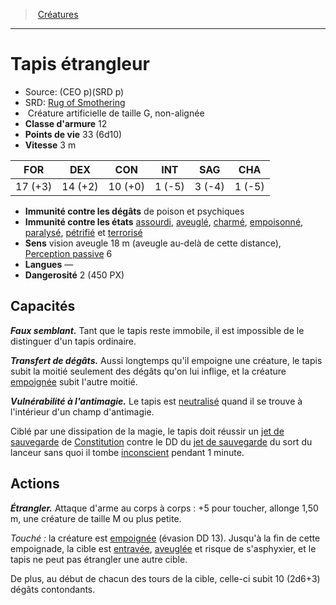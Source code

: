 ﻿---
!MonsterItem
Family: MonsterHD
Type: Créature artificielle
Size: G
Alignment: non-alignée
ArmorClass: 12
HitPoints: 33 (6d10)
Speed: 3 m
Strength: 17 (+3)
Dexterity: 14 (+2)
Constitution: 10 (+0)
Intelligence: ' 1 (-5)'
Wisdom: ' 3 (-4)'
Charisma: ' 1 (-5)'
DamageImmunities: de poison et psychiques
ConditionImmunities: '[assourdi](hd_conditions_assourdi.md), [aveuglé](hd_conditions_aveugle.md), [charmé](hd_conditions_charme.md), [empoisonné](hd_conditions_empoisonne.md), [paralysé](hd_conditions_paralyse.md), [pétrifié](hd_conditions_petrifie.md) et [terrorisé](hd_conditions_terrorise.md)'
Senses: vision aveugle 18 m (aveugle au-delà de cette distance), [Perception passive](hd_abilities_dexterity_perception_passive.md) 6
Languages: —
Challenge: 2 (450 PX)
Id: monsters_hd.md#tapis-étrangleur
ParentLink: monsters_hd.md#créatures
Name: Tapis étrangleur
ParentName: Créatures
NameLevel: 1
AltName: '[Rug of Smothering](srd_monsters_rug_of_smothering.md)'
Source: (CEO p)(SRD p)
Attributes:
  Name: Tapis étrangleur
  Markdown: >+
    # <!--Name-->Tapis étrangleur<!--/Name-->


    - Source: <!--Source-->(CEO p)(SRD p)<!--/Source-->

    - SRD: <!--AltName-->[Rug of Smothering](srd_monsters_rug_of_smothering.md)<!--/AltName-->

    -  <!--Type-->Créature artificielle<!--/Type--> de taille <!--Size-->G<!--/Size-->, <!--Alignment-->non-alignée<!--/Alignment-->

    - **Classe d'armure** <!--ArmorClass-->12<!--/ArmorClass-->

    - **Points de vie** <!--HitPoints-->33 (6d10)<!--/HitPoints-->

    - **Vitesse** <!--Speed-->3 m<!--/Speed-->


    |FOR|DEX|CON|INT|SAG|CHA|

    |---|---|---|---|---|---|

    |<!--Strength-->17 (+3)<!--/Strength-->|<!--Dexterity-->14 (+2)<!--/Dexterity-->|<!--Constitution-->10 (+0)<!--/Constitution-->|<!--Intelligence--> 1 (-5)<!--/Intelligence-->|<!--Wisdom--> 3 (-4)<!--/Wisdom-->|<!--Charisma--> 1 (-5)<!--/Charisma-->|


    - **Immunité contre les dégâts** <!--DamageImmunities-->de poison et psychiques<!--/DamageImmunities-->

    - **Immunité contre les états** <!--ConditionImmunities-->[assourdi](hd_conditions_assourdi.md), [aveuglé](hd_conditions_aveugle.md), [charmé](hd_conditions_charme.md), [empoisonné](hd_conditions_empoisonne.md), [paralysé](hd_conditions_paralyse.md), [pétrifié](hd_conditions_petrifie.md) et [terrorisé](hd_conditions_terrorise.md)<!--/ConditionImmunities-->

    - **Sens** <!--Senses-->vision aveugle 18 m (aveugle au-delà de cette distance), [Perception passive](hd_abilities_dexterity_perception_passive.md) 6<!--/Senses-->

    - **Langues** <!--Languages-->—<!--/Languages-->

    - **Dangerosité** <!--Challenge-->2 (450 PX)<!--/Challenge-->


    ## Capacités


    **_Faux semblant._** Tant que le tapis reste immobile, il est impossible de le distinguer d'un tapis ordinaire.


    **_Transfert de dégâts._** Aussi longtemps qu'il empoigne une créature, le tapis subit la moitié seulement des dégâts qu'on lui inflige, et la créature [empoignée](hd_conditions_empoigne.md) subit l'autre moitié.


    **_Vulnérabilité à l'antimagie._** Le tapis est [neutralisé](hd_conditions_neutralise.md) quand il se trouve à l'intérieur d'un champ d'antimagie.


    Ciblé par une dissipation de la magie, le tapis doit réussir un [jet de sauvegarde](hd_abilities_jets_de_sauvegarde.md) de [Constitution](hd_abilities_constitution.md) contre le DD du [jet de sauvegarde](hd_abilities_jets_de_sauvegarde.md) du sort du lanceur sans quoi il tombe [inconscient](hd_conditions_inconscient.md) pendant 1 minute.


    ## Actions


    **_Étrangler._** Attaque d'arme au corps à corps : +5 pour toucher, allonge 1,50 m, une créature de taille M ou plus petite.


    _Touché :_ la créature est [empoignée](hd_conditions_empoigne.md) (évasion DD 13). Jusqu'à la fin de cette empoignade, la cible est [entravée](hd_conditions_entrave.md), [aveuglée](hd_conditions_aveugle.md) et risque de s'asphyxier, et le tapis ne peut pas étrangler une autre cible.


    De plus, au début de chacun des tours de la cible, celle-ci subit 10 (2d6+3) dégâts contondants.

  Source: (CEO p)(SRD p)
  AltName: '[Rug of Smothering](srd_monsters_rug_of_smothering.md)'
  Type: Créature artificielle
  Size: G
  Alignment: non-alignée
  ArmorClass: 12
  HitPoints: 33 (6d10)
  Speed: 3 m
  Strength: 17 (+3)
  Dexterity: 14 (+2)
  Constitution: 10 (+0)
  Intelligence: ' 1 (-5)'
  Wisdom: ' 3 (-4)'
  Charisma: ' 1 (-5)'
  DamageImmunities: de poison et psychiques
  ConditionImmunities: '[assourdi](hd_conditions_assourdi.md), [aveuglé](hd_conditions_aveugle.md), [charmé](hd_conditions_charme.md), [empoisonné](hd_conditions_empoisonne.md), [paralysé](hd_conditions_paralyse.md), [pétrifié](hd_conditions_petrifie.md) et [terrorisé](hd_conditions_terrorise.md)'
  Senses: vision aveugle 18 m (aveugle au-delà de cette distance), [Perception passive](hd_abilities_dexterity_perception_passive.md) 6
  Languages: —
  Challenge: 2 (450 PX)
AttributesDictionary: >+
  Name: Tapis étrangleur

  Markdown: >+

    # <!--Name-->Tapis étrangleur<!--/Name-->





    - Source: <!--Source-->(CEO p)(SRD p)<!--/Source-->



    - SRD: <!--AltName-->[Rug of Smothering](srd_monsters_rug_of_smothering.md)<!--/AltName-->



    -  <!--Type-->Créature artificielle<!--/Type--> de taille <!--Size-->G<!--/Size-->, <!--Alignment-->non-alignée<!--/Alignment-->



    - **Classe d'armure** <!--ArmorClass-->12<!--/ArmorClass-->



    - **Points de vie** <!--HitPoints-->33 (6d10)<!--/HitPoints-->



    - **Vitesse** <!--Speed-->3 m<!--/Speed-->





    |FOR|DEX|CON|INT|SAG|CHA|



    |---|---|---|---|---|---|



    |<!--Strength-->17 (+3)<!--/Strength-->|<!--Dexterity-->14 (+2)<!--/Dexterity-->|<!--Constitution-->10 (+0)<!--/Constitution-->|<!--Intelligence--> 1 (-5)<!--/Intelligence-->|<!--Wisdom--> 3 (-4)<!--/Wisdom-->|<!--Charisma--> 1 (-5)<!--/Charisma-->|





    - **Immunité contre les dégâts** <!--DamageImmunities-->de poison et psychiques<!--/DamageImmunities-->



    - **Immunité contre les états** <!--ConditionImmunities-->[assourdi](hd_conditions_assourdi.md), [aveuglé](hd_conditions_aveugle.md), [charmé](hd_conditions_charme.md), [empoisonné](hd_conditions_empoisonne.md), [paralysé](hd_conditions_paralyse.md), [pétrifié](hd_conditions_petrifie.md) et [terrorisé](hd_conditions_terrorise.md)<!--/ConditionImmunities-->



    - **Sens** <!--Senses-->vision aveugle 18 m (aveugle au-delà de cette distance), [Perception passive](hd_abilities_dexterity_perception_passive.md) 6<!--/Senses-->



    - **Langues** <!--Languages-->—<!--/Languages-->



    - **Dangerosité** <!--Challenge-->2 (450 PX)<!--/Challenge-->





    ## Capacités





    **_Faux semblant._** Tant que le tapis reste immobile, il est impossible de le distinguer d'un tapis ordinaire.





    **_Transfert de dégâts._** Aussi longtemps qu'il empoigne une créature, le tapis subit la moitié seulement des dégâts qu'on lui inflige, et la créature [empoignée](hd_conditions_empoigne.md) subit l'autre moitié.





    **_Vulnérabilité à l'antimagie._** Le tapis est [neutralisé](hd_conditions_neutralise.md) quand il se trouve à l'intérieur d'un champ d'antimagie.





    Ciblé par une dissipation de la magie, le tapis doit réussir un [jet de sauvegarde](hd_abilities_jets_de_sauvegarde.md) de [Constitution](hd_abilities_constitution.md) contre le DD du [jet de sauvegarde](hd_abilities_jets_de_sauvegarde.md) du sort du lanceur sans quoi il tombe [inconscient](hd_conditions_inconscient.md) pendant 1 minute.





    ## Actions





    **_Étrangler._** Attaque d'arme au corps à corps : +5 pour toucher, allonge 1,50 m, une créature de taille M ou plus petite.





    _Touché :_ la créature est [empoignée](hd_conditions_empoigne.md) (évasion DD 13). Jusqu'à la fin de cette empoignade, la cible est [entravée](hd_conditions_entrave.md), [aveuglée](hd_conditions_aveugle.md) et risque de s'asphyxier, et le tapis ne peut pas étrangler une autre cible.





    De plus, au début de chacun des tours de la cible, celle-ci subit 10 (2d6+3) dégâts contondants.



  Source: (CEO p)(SRD p)

  AltName: '[Rug of Smothering](srd_monsters_rug_of_smothering.md)'

  Type: Créature artificielle

  Size: G

  Alignment: non-alignée

  ArmorClass: 12

  HitPoints: 33 (6d10)

  Speed: 3 m

  Strength: 17 (+3)

  Dexterity: 14 (+2)

  Constitution: 10 (+0)

  Intelligence: ' 1 (-5)'

  Wisdom: ' 3 (-4)'

  Charisma: ' 1 (-5)'

  DamageImmunities: de poison et psychiques

  ConditionImmunities: '[assourdi](hd_conditions_assourdi.md), [aveuglé](hd_conditions_aveugle.md), [charmé](hd_conditions_charme.md), [empoisonné](hd_conditions_empoisonne.md), [paralysé](hd_conditions_paralyse.md), [pétrifié](hd_conditions_petrifie.md) et [terrorisé](hd_conditions_terrorise.md)'

  Senses: vision aveugle 18 m (aveugle au-delà de cette distance), [Perception passive](hd_abilities_dexterity_perception_passive.md) 6

  Languages: —

  Challenge: 2 (450 PX)

---
> [Créatures](hd_monsters.md)

---

# Tapis étrangleur

- Source: (CEO p)(SRD p)
- SRD: [Rug of Smothering](srd_monsters_rug_of_smothering.md)
-  Créature artificielle de taille G, non-alignée
- **Classe d'armure** 12
- **Points de vie** 33 (6d10)
- **Vitesse** 3 m

|FOR|DEX|CON|INT|SAG|CHA|
|---|---|---|---|---|---|
|17 (+3)|14 (+2)|10 (+0)| 1 (-5)| 3 (-4)| 1 (-5)|

- **Immunité contre les dégâts** de poison et psychiques
- **Immunité contre les états** [assourdi](hd_conditions_assourdi.md), [aveuglé](hd_conditions_aveugle.md), [charmé](hd_conditions_charme.md), [empoisonné](hd_conditions_empoisonne.md), [paralysé](hd_conditions_paralyse.md), [pétrifié](hd_conditions_petrifie.md) et [terrorisé](hd_conditions_terrorise.md)
- **Sens** vision aveugle 18 m (aveugle au-delà de cette distance), [Perception passive](hd_abilities_dexterity_perception_passive.md) 6
- **Langues** —
- **Dangerosité** 2 (450 PX)

## Capacités

**_Faux semblant._** Tant que le tapis reste immobile, il est impossible de le distinguer d'un tapis ordinaire.

**_Transfert de dégâts._** Aussi longtemps qu'il empoigne une créature, le tapis subit la moitié seulement des dégâts qu'on lui inflige, et la créature [empoignée](hd_conditions_empoigne.md) subit l'autre moitié.

**_Vulnérabilité à l'antimagie._** Le tapis est [neutralisé](hd_conditions_neutralise.md) quand il se trouve à l'intérieur d'un champ d'antimagie.

Ciblé par une dissipation de la magie, le tapis doit réussir un [jet de sauvegarde](hd_abilities_jets_de_sauvegarde.md) de [Constitution](hd_abilities_constitution.md) contre le DD du [jet de sauvegarde](hd_abilities_jets_de_sauvegarde.md) du sort du lanceur sans quoi il tombe [inconscient](hd_conditions_inconscient.md) pendant 1 minute.

## Actions

**_Étrangler._** Attaque d'arme au corps à corps : +5 pour toucher, allonge 1,50 m, une créature de taille M ou plus petite.

_Touché :_ la créature est [empoignée](hd_conditions_empoigne.md) (évasion DD 13). Jusqu'à la fin de cette empoignade, la cible est [entravée](hd_conditions_entrave.md), [aveuglée](hd_conditions_aveugle.md) et risque de s'asphyxier, et le tapis ne peut pas étrangler une autre cible.

De plus, au début de chacun des tours de la cible, celle-ci subit 10 (2d6+3) dégâts contondants.

